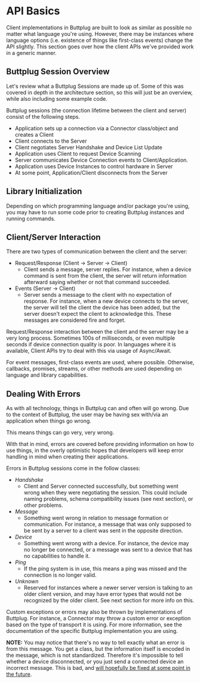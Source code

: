 # API Basics

Client implementations in Buttplug are built to look as similar as possible no matter what language you're using. However, there may be instances where language options (i.e. existence of things like first-class events) change the API slightly. This section goes over how the client APIs we've provided work in a generic manner.

## Buttplug Session Overview

Let's review what a Buttplug Sessions are made up of. Some of this was covered in depth in the architecture section, so this will just be an overview, while also including some example code.

Buttplug sessions (the connection lifetime between the client and server) consist of the following steps.

- Application sets up a connection via a Connector class/object and creates a Client
- Client connects to the Server
- Client negotiates Server Handshake and Device List Update
- Application uses Client to request Device Scanning
- Server communicates Device Connection events to Client/Application.
- Application uses Device Instances to control hardware in Server
- At some point, Application/Client disconnects from the Server

## Library Initialization

Depending on which programming language and/or package you're using, you may have to run some code prior to creating Buttplug instances and running commands.

<CodeSwitcher :languages="{rust:'Rust', csharp:'C#', js:'Javascript'}">
<template v-slot:rust>

If you're using Rust, congratulations, you don't really have much of anything to worry about. Isn't using the natively implemented system great?

</template>
<template v-slot:csharp>

If you're using C#, we try to handle most of the initialization for you in our library. This may include detecting architectures and loading libraries to make sure that we find the correct library for the architecture you're running on. Hopefully this will be something you don't have to worry about. If you do run into problems, [file an issue on our FFI repo](https://github.com/buttplugio/buttplug-rs-ffi).

</template>
<template v-slot:js>

Sorry Javascript/Typescript/Web users, unlike the other languages who don't have much to worry about, this section is mostly for you.

While most of our native systems are fairly seamless, loading our WASM in web situations takes a bit of extra work.

For those working on the web, here's a full HTML file example of how loading Buttplug for use works:

```html
<html>
<head></head>
<body>
<script src="[buttplug CDN url here, see buttplug-js README for location/version]"></script>
<script lang="javascript">
  // After we've loaded the module above, we'll have a "Buttplug" global we can access 
  // methods and classes from. We'll use that to initialize the library. This is 
  // required because of the way we have to load our WASM code into the application. 
  // You'll need to call buttplugInit(), which returns a promise that will resolve 
  // when WASM is loaded, at which point you can go ahead and run other Buttplug 
  // commands.
  //
  // We have this call in all of our examples in this guide, to remind users that
  // this must happen when running the library. If you do not call this, you'll
  // get errors in your developer console (and exceptions thrown) that will
  // remind you that you need to do it.
  Buttplug.buttplugInit().then(() => console.log("Buttplug Loaded"));
</script>
</body>
</html>
```

If you're using **Webpack** or another web application packing system in node, things can get complicated depending on your application setup. Rather than add an example here that may need to change often, [I'm just going to refer you to the buttplug-js README about webpack setup](https://github.com/buttplugio/buttplug-rs-ffi/tree/master/js#using-buttplug-with-webpack), which will have the latest information on how to do this. If you have issues, either  [file an issue on our FFI repo](https://github.com/buttplugio/buttplug-rs-ffi) or [contact us via one of the support mechanisms (preferably discord)](intro/getting-help.html).

</template>
</CodeSwitcher>

## Client/Server Interaction

There are two types of communication between the client and the server:

- Request/Response (Client -> Server -> Client)
    - Client sends a message, server replies. For instance, when a device command is sent from the client, the server will return information afterward saying whether or not that command succeeded.
- Events (Server -> Client)
    - Server sends a message to the client with no expectation of response. For instance, when a new device connects to the server, the server will tell the client the device has been added, but the server doesn't expect the client to acknowledge this. These messages are considered fire and forget.

Request/Response interaction between the client and the server may be a very long process. Sometimes 100s of milliseconds, or even multiple seconds if device connection quality is poor. In languages where it is available, Client APIs try to deal with this via usage of Async/Await.

For event messages, first-class events are used, where possible. Otherwise, callbacks, promises, streams, or other methods are used depending on language and library capabilities.

<CodeSwitcher :languages="{rust:'Rust', csharp:'C#', js:'Javascript'}">
<template v-slot:rust>

<<< @/examples/rust/src/bin/async.rs

</template>
<template v-slot:csharp>

[See it on Github](https://github.com/buttplugio/buttplug-developer-guide/tree/master/examples/csharp/AsyncExample)

<<< @/examples/csharp/AsyncExample/Program.cs


</template>
<template v-slot:js>

<<< @/examples/javascript/async-example.js

</template>
</CodeSwitcher>

## Dealing With Errors

As with all technology, things in Buttplug can and often will go wrong. Due to the context of Buttplug, the user may be having sex with/via an application when things go wrong.

This means things can go very, very wrong. 

With that in mind, errors are covered before providing information on how to use things, in the overly optimistic hopes that developers will keep error handling in mind when creating their applications.

Errors in Buttplug sessions come in the follow classes:

* *Handshake*
    * Client and Server connected successfully, but something went wrong when they were negotiating the session. This could include naming problems, schema compatibility issues (see next section), or other problems.
* *Message*
    * Something went wrong in relation to message formation or communication. For instance, a message that was only supposed to be sent by a server to a client was sent in the opposite direction.
* *Device*
    * Something went wrong with a device. For instance, the device may no longer be connected, or a message was sent to a device that has no capabilities to handle it.
* *Ping*
    * If the ping system is in use, this means a ping was missed and the connection is no longer valid.
* *Unknown*
    * Reserved for instances where a newer server version is talking to an older client version, and may have error types that would not be recognized by the older client. See next section for more info on this.

Custom exceptions or errors may also be thrown by implementations of Buttplug. For instance, a Connector may throw a custom error or exception based on the type of transport it is using. For more information, see the documentation of the specific Buttplug implementation you are using.

<CodeSwitcher :languages="{rust:'Rust', csharp:'C#', js:'Javascript'}">
<template v-slot:rust>

<<< @/examples/rust/src/bin/errors.rs

</template>
<template v-slot:csharp>

<<< @/examples/csharp/ExceptionExample/Program.cs

</template>
<template v-slot:js>

<<< @/examples/javascript/errors-example.js

</template>
</CodeSwitcher>

**NOTE:** You may notice that there's no way to tell exactly what an error is from this message. You get a class, but the information itself is encoded in the message, which is not standardized. Therefore it's impossible to tell whether a device disconnected, or you just send a connected device an incorrect message. This is bad, and [will hopefully be fixed at some point in the future](https://github.com/buttplugio/buttplug/issues/70).
